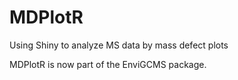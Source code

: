 # MDPlotR
Using Shiny to analyze MS data by mass defect plots

MDPlotR is now part of the EnviGCMS package. 

